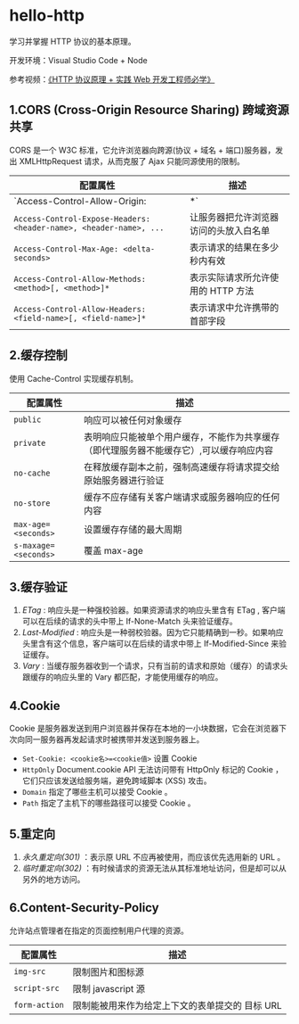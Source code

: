 # hello-http

学习并掌握 HTTP 协议的基本原理。

开发环境：Visual Studio Code + Node

参考视频：[《HTTP 协议原理 + 实践 Web 开发工程师必学》](https://coding.imooc.com/class/225.html)

## 1.CORS (Cross-Origin Resource Sharing) 跨域资源共享

CORS 是一个 W3C 标准，它允许浏览器向跨源(协议 + 域名 + 端口)服务器，发出 XMLHttpRequest 请求，从而克服了 Ajax 只能同源使用的限制。

|配置属性 | 描述 |
|--------|------|
| `Access-Control-Allow-Origin: <origin> | *` | origin 参数的值指定了允许访问该资源的外域 URI。对于不需要携带身份凭证的请求，服务器可以指定该字段的值为通配符，表示允许来自所有域的请求 |
| `Access-Control-Expose-Headers: <header-name>, <header-name>, ...` | 让服务器把允许浏览器访问的头放入白名单 |
| `Access-Control-Max-Age: <delta-seconds>` | 表示请求的结果在多少秒内有效 |
| `Access-Control-Allow-Methods: <method>[, <method>]*` | 表示实际请求所允许使用的 HTTP 方法 |
| `Access-Control-Allow-Headers: <field-name>[, <field-name>]*` | 表示请求中允许携带的首部字段 |

## 2.缓存控制

使用 Cache-Control 实现缓存机制。

| 配置属性 | 描述 |
|---------|------|
| `public` | 响应可以被任何对象缓存 |
| `private` | 表明响应只能被单个用户缓存，不能作为共享缓存（即代理服务器不能缓存它）,可以缓存响应内容 |
| `no-cache` | 在释放缓存副本之前，强制高速缓存将请求提交给原始服务器进行验证 |
| `no-store` | 缓存不应存储有关客户端请求或服务器响应的任何内容 |
| `max-age=<seconds>` | 设置缓存存储的最大周期 |
| `s-maxage=<seconds>` | 覆盖 max-age |

## 3.缓存验证

1. *ETag* : 响应头是一种强校验器。如果资源请求的响应头里含有 ETag , 客户端可以在后续的请求的头中带上 If-None-Match 头来验证缓存。
2. *Last-Modified* : 响应头是一种弱校验器。因为它只能精确到一秒。如果响应头里含有这个信息，客户端可以在后续的请求中带上 If-Modified-Since 来验证缓存。
3. *Vary* : 当缓存服务器收到一个请求，只有当前的请求和原始（缓存）的请求头跟缓存的响应头里的 Vary 都匹配，才能使用缓存的响应。

## 4.Cookie

Cookie 是服务器发送到用户浏览器并保存在本地的一小块数据，它会在浏览器下次向同一服务器再发起请求时被携带并发送到服务器上。

* `Set-Cookie: <cookie名>=<cookie值>` 设置 Cookie
* `HttpOnly` Document.cookie API 无法访问带有 HttpOnly 标记的 Cookie ，它们只应该发送给服务端，避免跨域脚本 (XSS) 攻击。
* `Domain` 指定了哪些主机可以接受 Cookie 。
* `Path` 指定了主机下的哪些路径可以接受 Cookie 。

## 5.重定向

1. *永久重定向(301)* ：表示原 URL 不应再被使用，而应该优先选用新的 URL 。
2. *临时重定向(302)* ：有时候请求的资源无法从其标准地址访问，但是却可以从另外的地方访问。

## 6.Content-Security-Policy

允许站点管理者在指定的页面控制用户代理的资源。

|配置属性 | 描述 |
|--------|------|
| `img-src` | 限制图片和图标源 |
| `script-src` | 限制 javascript 源 |
| `form-action` | 限制能被用来作为给定上下文的表单提交的 目标 URL |

